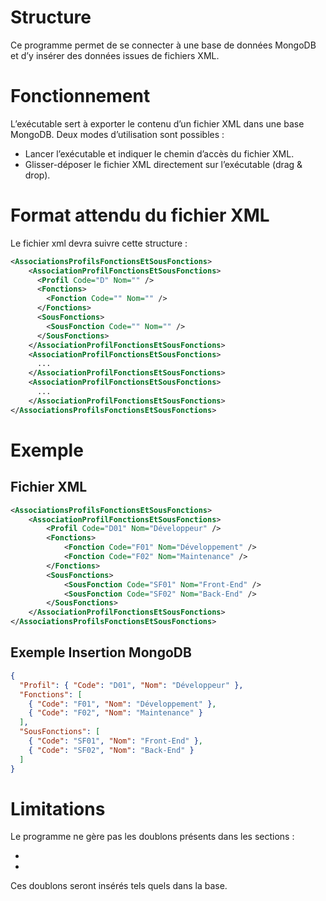 # Structure 
Ce programme permet de se connecter à une base de données MongoDB et d’y insérer des données issues de fichiers XML.

# Fonctionnement
L’exécutable sert à exporter le contenu d’un fichier XML dans une base MongoDB.
Deux modes d’utilisation sont possibles :
- Lancer l’exécutable et indiquer le chemin d’accès du fichier XML.
- Glisser-déposer le fichier XML directement sur l’exécutable (drag & drop).

# Format attendu du fichier XML
Le fichier xml devra suivre cette structure : 
```xml
<AssociationsProfilsFonctionsEtSousFonctions>
    <AssociationProfilFonctionsEtSousFonctions>
      <Profil Code="D" Nom="" />
      <Fonctions>
        <Fonction Code="" Nom="" />
      </Fonctions>
      <SousFonctions>
        <SousFonction Code="" Nom="" />
      </SousFonctions>
    </AssociationProfilFonctionsEtSousFonctions>
    <AssociationProfilFonctionsEtSousFonctions>
      ...
    </AssociationProfilFonctionsEtSousFonctions>
    <AssociationProfilFonctionsEtSousFonctions>
      ...
    </AssociationProfilFonctionsEtSousFonctions>
</AssociationsProfilsFonctionsEtSousFonctions>
```
# Exemple 
## Fichier XML
```xml
<AssociationsProfilsFonctionsEtSousFonctions>
    <AssociationProfilFonctionsEtSousFonctions>
        <Profil Code="D01" Nom="Développeur" />
        <Fonctions>
            <Fonction Code="F01" Nom="Développement" />
            <Fonction Code="F02" Nom="Maintenance" />
        </Fonctions>
        <SousFonctions>
            <SousFonction Code="SF01" Nom="Front-End" />
            <SousFonction Code="SF02" Nom="Back-End" />
        </SousFonctions>
    </AssociationProfilFonctionsEtSousFonctions>
</AssociationsProfilsFonctionsEtSousFonctions>
```
## Exemple Insertion MongoDB

```json
{
  "Profil": { "Code": "D01", "Nom": "Développeur" },
  "Fonctions": [
    { "Code": "F01", "Nom": "Développement" },
    { "Code": "F02", "Nom": "Maintenance" }
  ],
  "SousFonctions": [
    { "Code": "SF01", "Nom": "Front-End" },
    { "Code": "SF02", "Nom": "Back-End" }
  ]
}
```
# Limitations
Le programme ne gère pas les doublons présents dans les sections :
- <Fonctions>
- <SousFonctions>
Ces doublons seront insérés tels quels dans la base.
